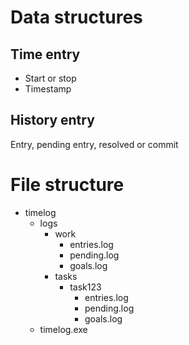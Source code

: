 # Data structures

## Time entry

* Start or stop
* Timestamp

## History entry
Entry, pending entry, resolved or commit

# File structure

* timelog
  * logs
    * work
      * entries.log
      * pending.log
      * goals.log
    * tasks
      * task123
        * entries.log
        * pending.log
        * goals.log
  * timelog.exe